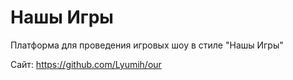 # Нашы Игры

Платформа для проведения игровых шоу в стиле "Нашы Игры"

Сайт: https://github.com/Lyumih/our
